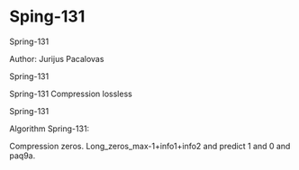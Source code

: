 # Sping-131
Spring-131

Author: Jurijus Pacalovas

Spring-131

Spring-131 Compression lossless

Spring-131

Algorithm Spring-131:

Compression zeros. Long_zeros_max-1+info1+info2 and predict 1 and 0 and paq9a.
